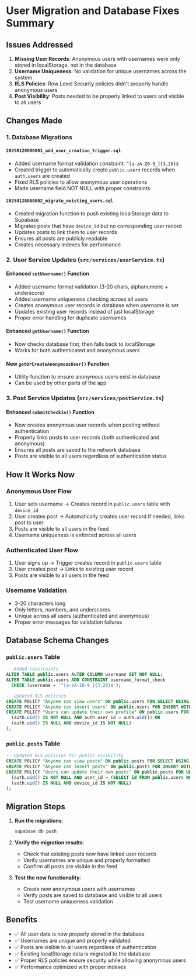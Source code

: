 # User Migration and Database Fixes Summary

## Issues Addressed

1. **Missing User Records**: Anonymous users with usernames were only stored in localStorage, not in the database
2. **Username Uniqueness**: No validation for unique usernames across the system
3. **RLS Policies**: Row Level Security policies didn't properly handle anonymous users
4. **Post Visibility**: Posts needed to be properly linked to users and visible to all users

## Changes Made

### 1. Database Migrations

#### `20250128000001_add_user_creation_trigger.sql`
- Added username format validation constraint: `^[a-zA-Z0-9_]{3,20}$`
- Created trigger to automatically create `public.users` records when `auth.users` are created
- Fixed RLS policies to allow anonymous user operations
- Made username field NOT NULL with proper constraints

#### `20250128000002_migrate_existing_users.sql`
- Created migration function to push existing localStorage data to Supabase
- Migrates posts that have `device_id` but no corresponding user record
- Updates posts to link them to user records
- Ensures all posts are publicly readable
- Creates necessary indexes for performance

### 2. User Service Updates (`src/services/userService.ts`)

#### Enhanced `setUsername()` Function
- Added username format validation (3-20 chars, alphanumeric + underscore)
- Added username uniqueness checking across all users
- Creates anonymous user records in database when username is set
- Updates existing user records instead of just localStorage
- Proper error handling for duplicate usernames

#### Enhanced `getUsername()` Function
- Now checks database first, then falls back to localStorage
- Works for both authenticated and anonymous users

#### New `getOrCreateAnonymousUser()` Function
- Utility function to ensure anonymous users exist in database
- Can be used by other parts of the app

### 3. Post Service Updates (`src/services/postService.ts`)

#### Enhanced `submitCheckin()` Function
- Now creates anonymous user records when posting without authentication
- Properly links posts to user records (both authenticated and anonymous)
- Ensures all posts are saved to the network database
- Posts are visible to all users regardless of authentication status

## How It Works Now

### Anonymous User Flow
1. User sets username → Creates record in `public.users` table with `device_id`
2. User creates post → Automatically creates user record if needed, links post to user
3. Posts are visible to all users in the feed
4. Username uniqueness is enforced across all users

### Authenticated User Flow
1. User signs up → Trigger creates record in `public.users` table
2. User creates post → Links to existing user record
3. Posts are visible to all users in the feed

### Username Validation
- 3-20 characters long
- Only letters, numbers, and underscores
- Unique across all users (authenticated and anonymous)
- Proper error messages for validation failures

## Database Schema Changes

### `public.users` Table
```sql
-- Added constraints
ALTER TABLE public.users ALTER COLUMN username SET NOT NULL;
ALTER TABLE public.users ADD CONSTRAINT username_format_check 
  CHECK (username ~ '^[a-zA-Z0-9_]{3,20}$');

-- Updated RLS policies
CREATE POLICY "Anyone can view users" ON public.users FOR SELECT USING (true);
CREATE POLICY "Anyone can insert users" ON public.users FOR INSERT WITH CHECK (true);
CREATE POLICY "Users can update their own profile" ON public.users FOR UPDATE USING (
  (auth.uid() IS NOT NULL AND auth_user_id = auth.uid()) OR
  (auth.uid() IS NULL AND device_id IS NOT NULL)
);
```

### `public.posts` Table
```sql
-- Updated RLS policies for public visibility
CREATE POLICY "Anyone can view posts" ON public.posts FOR SELECT USING (true);
CREATE POLICY "Anyone can insert posts" ON public.posts FOR INSERT WITH CHECK (true);
CREATE POLICY "Users can update their own posts" ON public.posts FOR UPDATE USING (
  (auth.uid() IS NOT NULL AND user_id = (SELECT id FROM public.users WHERE auth_user_id = auth.uid())) OR
  (auth.uid() IS NULL AND device_id IS NOT NULL)
);
```

## Migration Steps

1. **Run the migrations**:
   ```bash
   supabase db push
   ```

2. **Verify the migration results**:
   - Check that existing posts now have linked user records
   - Verify usernames are unique and properly formatted
   - Confirm all posts are visible in the feed

3. **Test the new functionality**:
   - Create new anonymous users with usernames
   - Verify posts are saved to database and visible to all users
   - Test username uniqueness validation

## Benefits

- ✅ All user data is now properly stored in the database
- ✅ Usernames are unique and properly validated
- ✅ Posts are visible to all users regardless of authentication
- ✅ Existing localStorage data is migrated to the database
- ✅ Proper RLS policies ensure security while allowing anonymous users
- ✅ Performance optimized with proper indexes
